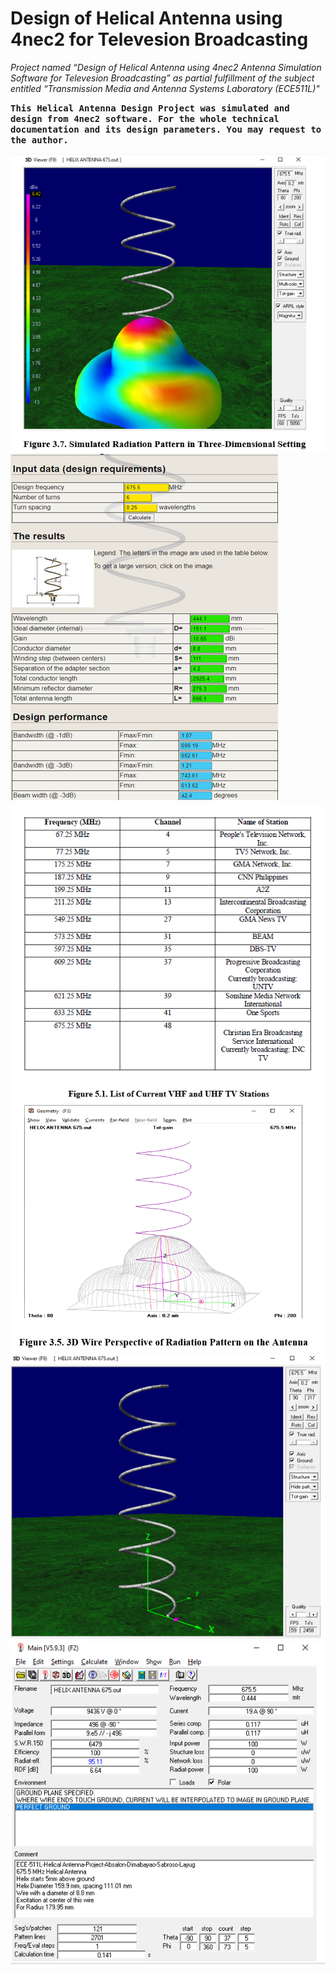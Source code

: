# <b>Design of Helical Antenna using 4nec2 for Televesion Broadcasting</b>
<i>Project named “Design of Helical Antenna using 4nec2 Antenna Simulation Software for Televesion Broadcasting” as partial fulfillment of the subject entitled “Transmission Media and Antenna Systems Laboratory (ECE511L)"</i>

<b><tt>This Helical Antenna Design Project was simulated and design from 4nec2 software. For the whole technical documentation and its design parameters. You may request to the author.</tt></b>

![Cover Github](https://github.com/brianxfury/Helical-Antenna-Design/blob/brianxfury-main-branch/Antenna%204.PNG)
![Cover Github](https://github.com/brianxfury/Helical-Antenna-Design/blob/brianxfury-main-branch/Antenna%201.PNG)
![Cover Github](https://github.com/brianxfury/Helical-Antenna-Design/blob/brianxfury-main-branch/Antenna%206.PNG)
![Cover Github](https://github.com/brianxfury/Helical-Antenna-Design/blob/brianxfury-main-branch/Antenna%203.PNG)
![Cover Github](https://github.com/brianxfury/Helical-Antenna-Design/blob/brianxfury-main-branch/Antenna%202.PNG)
![Cover Github](https://github.com/brianxfury/Helical-Antenna-Design/blob/brianxfury-main-branch/Antenna%205.PNG)
